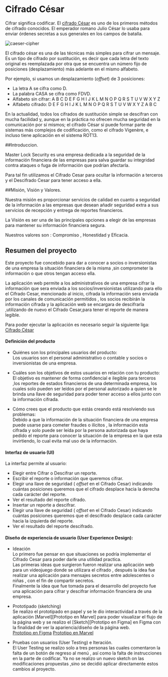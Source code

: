 
# Cifrado César

Cifrar significa codificar. El [cifrado César](https://en.wikipedia.org/wiki/Caesar_cipher) es uno de los primeros métodos de cifrado conocidos. El emperador romano Julio César lo usaba para enviar órdenes secretas a sus generales en los campos de batalla.

![caeser-cipher](https://upload.wikimedia.org/wikipedia/commons/thumb/2/2b/Caesar3.svg/2000px-Caesar3.svg.png)

El cifrado césar es una de las técnicas más simples para cifrar un mensaje. Es un tipo de cifrado por sustitución, es decir que cada letra del texto original es reemplazada por otra que se encuentra un número fijo de posiciones (desplazamiento) más adelante en el mismo alfabeto.

Por ejemplo, si usamos un desplazamiento (_offset_) de 3 posiciones:

- La letra A se cifra como D.
- La palabra CASA se cifra como FDVD.
- Alfabeto sin cifrar: A B C D E F G H I J K L M N O P Q R S T U V W X Y Z
- Alfabeto cifrado: D E F G H I J K L M N O P Q R S T U V W X Y Z A B C

En la actualidad, todos los cifrados de sustitución simple se descifran con mucha facilidad y, aunque en la práctica no ofrecen mucha seguridad en la comunicación por sí mismos; el cifrado César sí puede formar parte de sistemas más complejos de codificación, como el cifrado Vigenère, e incluso tiene aplicación en el sistema ROT13.

##Introduccion.  

  Master Lock Security es una empresa dedicada a la seguridad de la información financiera de las empresas para salva guardar su integridad contra ataques o fuga de información que podrían afectarla.  

  Para tal fin utilizamos el Cifrado Cesar para ocultar la información a terceros y el Descifrado Cesar para tener acceso a ella.

##Misión, Visión y Valores.  

  Nuestra misión es proporcionar servicios de calidad en cuanto a seguridad de la información a las empresas que desean añadir seguridad extra a sus servicios de recepción y entrega de reportes financieros.  

  La Visión es ser una de las principales opciones a elegir de las empresas para mantener su información financiera segura.  

  Nuestros valores son : Compromiso , Honestidad y Eficacia.  

## Resumen del proyecto

Este proyecto fue concebido para dar a conocer a socios o inversionistas de una empresa la situación financiera de la misma ,sin comprometer la información o que otros tengan acceso ella.

La aplicación web permite a los administrativos de una empresa cifrar la información que sera enviada a los socios/inversionistas utilizando para ello el Cifrado Cesar, mencionado al inicio, cifrada la información sera enviada por los canales de comunicación permitidos , los socios recibirán la información cifrada y la aplicación web se encargara de descifrarla ,utilizando de nuevo el Cifrado Cesar,para tener el reporte de manera legible.

Para poder ejecutar la aplicación es necesario seguir la siguiente liga:
[Cifrado César](https://rebe-san.github.io/MEX-008-Cipher/src/index.html)


#### Definición del producto

- Quiénes son los principales usuarios del producto:  
Los usuarios son el personal administrativo o contable y socios o inversionistas de una empresa.
- Cuáles son los objetivos de estos usuarios en relación con tu producto:  
El objetivo es mantener de forma confidencial e ilegible para terceros ,los reportes de estados financieros de una determinada empresa, los cuales solo pueden ser leídos por el personal autorizado a quien se le brinda una llave de seguridad para poder tener acceso a ellos junto con la información cifrada.

- Cómo crees que el producto que estás creando está resolviendo sus problemas:  
Debido a que la información de la situación financiera de una empresa puede usarse para cometer fraudes o ilícitos , la información esta cifrada y solo puede ser leída por la persona autorizada que haya pedido el reporte para conocer la situación de la empresa en la que esta invirtiendo, lo cual evita mal uso de la información.

#### Interfaz de usuario (UI)

La interfaz permite al usuario:
- Elegir entre Cifrar o Descifrar un reporte.
- Escribir el reporte o información que queremos cifrar.
- Elegir una llave de seguridad ( _offset_ en el Cifrado Cesar) indicando cuántas posiciones queremos que el cifrado desplace hacia la derecha cada carácter del reporte.
- Ver el resultado del reporte cifrado.
- Insertar un reporte a descifrar.
- Elegir una llave de seguridad ( _offset_ en el Cifrado Cesar) indicando cuántas posiciones queremos que el descifrado desplace cada carácter hacia la izquierda del reporte.
- Ver el resultado del reporte descifrado.


#### Diseño de experiencia de usuario (User Experience Design):

- Ideación  
Lo primero fue pensar en que situaciones se podría implementar el Cifrado Cesar para poder darle una utilidad practica.  
Las primeras ideas que surgieron fueron realizar una aplicación web para un videojuego donde se utilizara el cifrado , después la idea fue realizar una aplicación para mensajes secretos entre adolescentes o niñas , con el fin de compartir secretos.  
Finalmente la idea que fue tomada para el desarrollo del proyecto fue una aplicación para cifrar y descifrar información financiera de una empresa.

- Prototipado (sketching)  
Se realizo el prototipado en papel y se le dio interactividad a través de la aplicación [Marvel][Prototipo en Marvel] para poder visualizar el flujo de la página web y se realizo el [Sketch][Prototipo en Figma] en Figma con la finalidad de ver la apariencia/diseño de la página web.    
[Prototipo en Figma](https://www.figma.com/proto/HoZlqWnKvU3JMbza26I9yzYT/Sketch?node-id=4%3A7&scaling=min-zoom)
[Prototipo en Marvel](https://marvelapp.com/)

- Pruebas con usuarios (User Testing) e Iteración.  
El User Testing se realizo solo a tres personas las cuales comentaron la falta de un botón de regreso al menú , así como la falta de instrucciones en la parte de codificar. Ya no se realizo un nuevo sketch on las modificaciones propuestas ,sino se decidió aplicar directamente estos cambios al proyecto.
